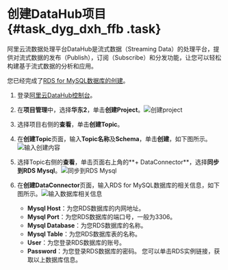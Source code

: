 # 创建DataHub项目 {#task_dyg_dxh_ffb .task}

阿里云流数据处理平台DataHub是流式数据（Streaming Data）的处理平台，提供对流式数据的发布（Publish），订阅（Subscribe）和分发功能，让您可以轻松构建基于流式数据的分析和应用。

您已经完成了[RDS for MySQL数据库的创建](ZH-CN_TP_21748_V4.dita#task_srh_hxh_ffb)。

1.  登录[阿里云DataHub控制台](https://datahub.console.aliyun.com/)。
2.  在**项目管理**中，选择**华东2**，单击**创建Project**。![创建project](http://static-aliyun-doc.oss-cn-hangzhou.aliyuncs.com/assets/img/21747/156455565812592_zh-CN.png)


3.  选择项目右侧的**查看**，单击**创建Topic**。
4.  在**创建Topic**页面，输入**Topic名称**及**Schema**，单击**创建**，如下图所示。![输入创建内容](http://static-aliyun-doc.oss-cn-hangzhou.aliyuncs.com/assets/img/21747/156455565812593_zh-CN.png)


5.  选择Topic右侧的**查看**，单击页面右上角的**+ DataConnector**，选择**同步到RDS Mysql**。![同步到RDS Mysql](http://static-aliyun-doc.oss-cn-hangzhou.aliyuncs.com/assets/img/21747/156455565812594_zh-CN.png)


6.  在**创建DataConnector**页面，输入RDS for MySQL数据库的相关信息，如下图所示。![输入数据库相关信息](http://static-aliyun-doc.oss-cn-hangzhou.aliyuncs.com/assets/img/21747/156455565812596_zh-CN.png)

 

    -   **Mysql Host**：为您RDS数据库的内网地址。
    -   **Mysql Port**：为您RDS数据库的端口号，一般为3306。
    -   **Mysql Database**：为您RDS数据库的名称。
    -   **Mysql Table**：为您RDS数据库表的名称。
    -   **User**：为您登录RDS数据库的账号。
    -   **Password**：为您登录RDS数据库的密码。
    您可以单击RDS实例链接，获取以上数据库信息。


